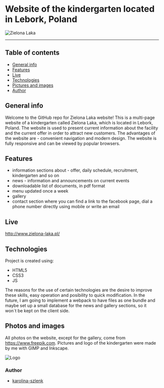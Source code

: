 # Website of the kindergarten located in Lebork, Poland

![Zielona Laka](https://i.postimg.cc/zf1Svfjz/Screenshot-from-2020-09-12-16-40-34.png)
***

## Table of contents
* [General info](#general-info)
* [Features](#features)
* [Live](#live)
* [Technologies](#technologies)
* [Pictures and images](#pictures-and-images)
* [Author](#author)

## General info
Welcome to the GitHub repo for Zielona Laka website! This is a multi-page website of a kindergarten called Zielona Laka, which is located in Lebork, Poland. The website is used to present current information about the facility and the current offer in order to attract new customers. The advantages of the website are - convenient navigation and modern design. The website is fully responsive and can be viewed by popular browsers.

## Features
* information sections about - offer, daily schedule, recruitment, kindergarten and so on
* news - information and announcements on current events
* downloadable list of documents, in pdf format
* menu updated once a week
* gallery
* contact section where you can find a link to the facebook page, dial a phone number directly using mobile or write an email

## Live
http://www.zielona-laka.pl/
	
## Technologies
Project is created using:
* HTML5
* CSS3
* JS

The reasons for the use of certain technologies are the desire to improve these skills, easy operation and posibility to quick modification. In the future, I am going to implement a webpack to have files as one bundle and maybe set up a small database for the news and gallery sections, so it won`t be kept on the client side.

## Photos and images
All photos on the website, except for the gallery, come from https://www.freepik.com.
Pictures and logo of the kindergarten were made by me with GIMP and Inkscape.

![Logo](https://i.postimg.cc/V6x92BNF/logo1.png)

### Author
* [karolina-szlenk](https://github.com/karolina-szlenk) 